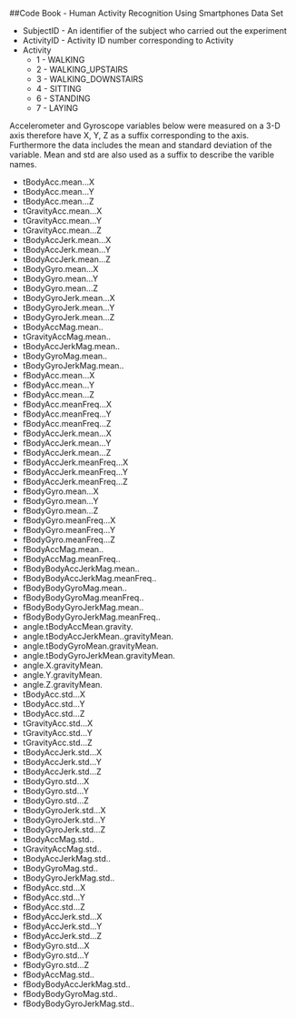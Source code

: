 ##Code Book - Human Activity Recognition Using Smartphones Data Set

* SubjectID - An identifier of the subject who carried out the experiment
* ActivityID - Activity ID number corresponding to Activity
* Activity
  * 1 - WALKING
  * 2 - WALKING_UPSTAIRS
  * 3 - WALKING_DOWNSTAIRS
  * 4 - SITTING 
  * 6 - STANDING
  * 7 - LAYING

Accelerometer and Gyroscope variables below were measured on a 3-D axis therefore have X, Y, Z as a suffix corresponding
to the axis. Furthermore the data includes the mean and standard deviation of the variable. Mean and std are also used 
as a suffix to describe the varible names. 

 * tBodyAcc.mean...X                    
 * tBodyAcc.mean...Y                   
 * tBodyAcc.mean...Z                    
 * tGravityAcc.mean...X                
 * tGravityAcc.mean...Y                 
 * tGravityAcc.mean...Z                
 * tBodyAccJerk.mean...X                
 * tBodyAccJerk.mean...Y               
 * tBodyAccJerk.mean...Z                
 * tBodyGyro.mean...X                  
 * tBodyGyro.mean...Y                   
 * tBodyGyro.mean...Z                  
 * tBodyGyroJerk.mean...X               
 * tBodyGyroJerk.mean...Y              
 * tBodyGyroJerk.mean...Z               
 * tBodyAccMag.mean..                  
 * tGravityAccMag.mean..                
 * tBodyAccJerkMag.mean..              
 * tBodyGyroMag.mean..                  
 * tBodyGyroJerkMag.mean..             
 * fBodyAcc.mean...X                    
 * fBodyAcc.mean...Y                   
 * fBodyAcc.mean...Z                    
 * fBodyAcc.meanFreq...X               
 * fBodyAcc.meanFreq...Y                
 * fBodyAcc.meanFreq...Z               
 * fBodyAccJerk.mean...X                
 * fBodyAccJerk.mean...Y               
 * fBodyAccJerk.mean...Z                
 * fBodyAccJerk.meanFreq...X           
 * fBodyAccJerk.meanFreq...Y            
 * fBodyAccJerk.meanFreq...Z           
 * fBodyGyro.mean...X                   
 * fBodyGyro.mean...Y                  
 * fBodyGyro.mean...Z                   
 * fBodyGyro.meanFreq...X              
 * fBodyGyro.meanFreq...Y               
 * fBodyGyro.meanFreq...Z              
 * fBodyAccMag.mean..                   
 * fBodyAccMag.meanFreq..              
 * fBodyBodyAccJerkMag.mean..           
 * fBodyBodyAccJerkMag.meanFreq..      
 * fBodyBodyGyroMag.mean..              
 * fBodyBodyGyroMag.meanFreq..         
 * fBodyBodyGyroJerkMag.mean..          
 * fBodyBodyGyroJerkMag.meanFreq..     
 * angle.tBodyAccMean.gravity.          
 * angle.tBodyAccJerkMean..gravityMean.
 * angle.tBodyGyroMean.gravityMean.     
 * angle.tBodyGyroJerkMean.gravityMean.
 * angle.X.gravityMean.                 
 * angle.Y.gravityMean.                
 * angle.Z.gravityMean.                 
 * tBodyAcc.std...X                    
 * tBodyAcc.std...Y                     
 * tBodyAcc.std...Z                    
 * tGravityAcc.std...X                  
 * tGravityAcc.std...Y                 
 * tGravityAcc.std...Z                  
 * tBodyAccJerk.std...X                
 * tBodyAccJerk.std...Y                 
 * tBodyAccJerk.std...Z                
 * tBodyGyro.std...X                    
 * tBodyGyro.std...Y                   
 * tBodyGyro.std...Z                    
 * tBodyGyroJerk.std...X               
 * tBodyGyroJerk.std...Y                
 * tBodyGyroJerk.std...Z               
 * tBodyAccMag.std..                    
 * tGravityAccMag.std..                
 * tBodyAccJerkMag.std..                
 * tBodyGyroMag.std..                  
 * tBodyGyroJerkMag.std..               
 * fBodyAcc.std...X                    
 * fBodyAcc.std...Y                     
 * fBodyAcc.std...Z                    
 * fBodyAccJerk.std...X                 
 * fBodyAccJerk.std...Y                
 * fBodyAccJerk.std...Z                 
 * fBodyGyro.std...X                   
 * fBodyGyro.std...Y                    
 * fBodyGyro.std...Z                   
 * fBodyAccMag.std..                    
 * fBodyBodyAccJerkMag.std..           
 * fBodyBodyGyroMag.std..               
 * fBodyBodyGyroJerkMag.std..
